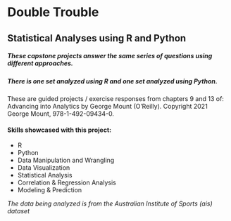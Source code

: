 # Double Trouble
## Statistical Analyses using R and Python
##### These capstone projects answer the same series of questions using different approaches.
##### There is one set analyzed using R and one set analyzed using Python.
These are guided projects / exercise responses from chapters 9 and 13 of: 
Advancing into Analytics by George Mount (O’Reilly). Copyright 2021 George Mount, 978-1-492-09434-0.

#### Skills showcased with this project:
- R
- Python
- Data Manipulation and Wrangling
- Data Visualization
- Statistical Analysis
- Correlation & Regression Analysis
- Modeling & Prediction


_The data being analyzed is from the Australian Institute of Sports (ais) dataset_
